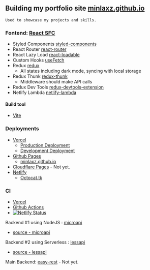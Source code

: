 ## Building my portfolio site [minlaxz.github.io](https://minlaxz.github.io/)

```
Used to showcase my projects and skills.
```

### Fontend: [React SFC](https://reactjs.org/)

- Styled Components [styled-components](https://www.styled-components.com/)
- React Router [react-router](https://reacttraining.com/react-router/web/guides/quick-start)
- React Lazy Load [react-loadable](https://github.com/jamiebuilds/react-loadable)
- Custom Hooks [useFetch](https://github.com/minlaxz/minlaxz.github.io/blob/main/src/Hooks/useFetch.jsx)
- Redux [redux](https://redux.js.org/)
  - All states including dark mode, syncing with local storage
- Redux Thunk [redux-thunk](https://github.com/reduxjs/redux-thunk)
  - Middleware should make API calls
- Redux Dev Tools [redux-devtools-extension](https://chrome.google.com/webstore/detail/redux-devtools/lmhkpmbekcpmknklioeibfkpmmfibljd)
- Netlify Lambda [netlify-lambda](https://www.netlify.com/docs/functions/lambda/)

#### Build tool

- [Vite](http://vitejs.dev/)

### Deployments

- [Vercel](https://vercel.com/)
  - [Production Deployment](https://minlaxz.vercel.app/)
  - [Development Deployment](https://devel.minlaxz.vercel.app/)
- [Github Pages](https://pages.github.com/)
  - [minlaxz.github.io](https://minlaxz.github.io/)
- [Cloudflare Pages](https://www.cloudflare.com/) - Not yet.
- [Netlify](https://www.netlify.com/)
  - [Octocat.tk](https://www.octocat.tk/)

### CI

- [Vercel](https://vercel.com/)
- [Github Actions](https://actions.github.com/)
- [![Netlify Status](https://api.netlify.com/api/v1/badges/12102c4d-d8c7-4554-ad11-c94be963fac4/deploy-status)](https://app.netlify.com/sites/minlaxz/deploys)

Backend #1 using NodeJS : [microapi](https://microapi.octocat.tk/)
- [source - microapi](https://github.com/minlaxz/microapi)

Backend #2 using Serverless : [lessapi](https://api.octocat.tk/)
- [source - lessapi](https://github.com/minlaxz/lessapi)

Main Backend: [easy-rest](https://github.com/minlaxz/easy-rest) - Not yet.
